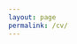 ```yaml
---
layout: page
permalink: /cv/
---
```


<object data="{{ site.url }}{{ site.baseurl }}/images/Resume_MY.pdf" width="100%" height="1000" type="application/pdf"></object>
